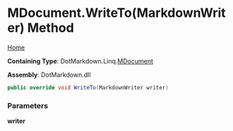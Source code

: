 <a name="_top"></a>

# MDocument\.WriteTo\(MarkdownWriter\) Method

[Home](../../../../README.md#_top)

**Containing Type**: DotMarkdown\.Linq\.[MDocument](../README.md#_top)

**Assembly**: DotMarkdown\.dll

```csharp
public override void WriteTo(MarkdownWriter writer)
```

### Parameters

**writer**